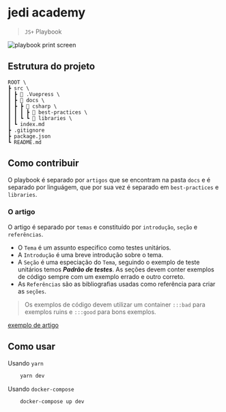# jedi academy
> `JS+` Playbook 

![playbook print screen](https://github.com/juntossomosmais/jedi-academy/blob/main/src/assets/print.gif?raw=true)

## Estrutura do projeto
```text
ROOT \
┣ src \
┃ ┣ 📂 .Vuepress \
┃ ┣ 📂 docs \
┃ ┣ ┣ 📂 csharp \
┃ ┃ ┃ ┣ 📂 best-practices \
┃ ┃ ┗ ┗ 📂 libraries \
┃ ┗ index.md
┣ .gitignore
┣ package.json
┗ README.md
```
## Como contribuir
O playbook é separado por `artigos` que se encontram na pasta `docs` e é separado por linguágem, que por sua vez é separado em `best-practices` e `libraries`.
### O artigo
O artigo é separado por `temas` e constituído por `introdução`, `seção` e `referências`.
* O `Tema` é um assunto especifico como testes unitários.
* A `Introdução` é uma breve introdução sobre o tema.
* A `Seção` é uma especiação do `Tema`, seguindo o exemplo de teste unitários temos ***Padrão de testes***. As seções devem conter exemplos de código sempre com um exemplo errado e outro correto.
* As `Referências` são as bibliografias usadas como referência para criar as `seções`.
> Os exemplos de código devem utilizar um container `:::bad` para exemplos ruins e `:::good` para bons exemplos.  

[exemplo de artigo](https://github.com/juntossomosmais/jedi-academy/blob/feature/create-structure/examples/index.md)
## Como usar
Usando `yarn`
```bash
    yarn dev
```
Usando `docker-compose`
```bash
    docker-compose up dev
```